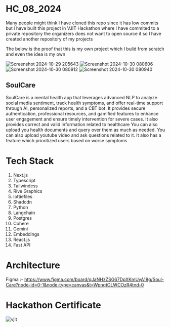 ﻿# HC_08_2024

Many people might think I have cloned this repo since it has low commits but i have built this project in VJIT Hackathon where I have commited to a private repository the organizers does not want to open source it so I have created another repository of my projects

The below is the proof that this is my own project which I build from scratch and even the idea is my own

![Screenshot 2024-10-29 205643](https://github.com/user-attachments/assets/e965eb67-8bd2-41d1-8473-4bca0bb15e4b)
![Screenshot 2024-10-30 080606](https://github.com/user-attachments/assets/58f9fced-ebe0-4e61-ac53-0a2be51d5cc7)
![Screenshot 2024-10-30 080912](https://github.com/user-attachments/assets/32ac7ec0-d8ea-49d3-aadd-5c8a90b21fed)
![Screenshot 2024-10-30 080940](https://github.com/user-attachments/assets/c3d38dda-3e8a-4989-90ee-30911d4ca647)

## SoulCare

SoulCare is a mental health app that leverages advanced NLP to analyze social media sentiment, track health symptoms, and offer real-time support through AI, personalized reports, and a CBT bot. It provides secure authentication, professional resources, and gamified features to enhance user engagement and ensure timely intervention for severe cases. It also provides correct and valid information related to healthcare You can also upload you health documents and query over them as much as needed. You can also upload youtube video and ask questions related to it. It also has a feature which prioritized users based on worse symptoms

# Tech Stack

1. Next.js
2. Typescript
3. Tailwindcss
4. Rive Graphics
5. lottiefiles
6. Shadcdn
7. Python
8. Langchain
9. Postgres
10. Cohere
11. Gemini
12. Embeddings
13. React.js
14. Fast API

# Architecture

Figma :- https://www.figma.com/board/qJaNHzZSG67DpXKmUyA18g/Soul-Care?node-id=0-1&node-type=canvas&t=WpnqtOLWCOzR4tnd-0

# Hackathon Certificate

![vjit](https://github.com/user-attachments/assets/a9bc380b-83d0-4c50-890b-e70bf2e112fc)
